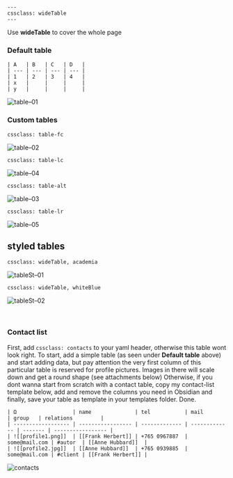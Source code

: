 ```
---
cssclass: wideTable
---
```
Use **wideTable** to cover the whole page


### Default table
```
| A   | B   | C   | D   |
| --- | --- | --- | --- |
| 1   | 2   | 3   | 4   |
| x   |     |     |     |
| y   |     |     |     |
```
![table–01](https://user-images.githubusercontent.com/48620536/222981305-a52437da-d700-431a-be7e-4e55f2dc39f6.png)

### Custom tables
`cssclass: table-fc`

![table–02](https://user-images.githubusercontent.com/48620536/222981323-4bcacbe3-b1f4-49fe-a2ae-cc405ba952c3.png)

`cssclass: table-lc`

![table–04](https://user-images.githubusercontent.com/48620536/222981341-314f43dd-5e78-47c5-9721-ae9a4fa042b2.png)

`cssclass: table-alt`

![table–03](https://user-images.githubusercontent.com/48620536/222981330-2811bff8-c8ac-49b3-ade6-0c882d111117.png)

`cssclass: table-lr`

![table–05](https://user-images.githubusercontent.com/48620536/222981350-e5d4cd9d-a599-454b-9365-d6f7b6216185.png)


## styled tables

`cssclass: wideTable, academia`

![tableSt–01](https://user-images.githubusercontent.com/48620536/223588651-fd627851-6155-4d78-a764-d9c9094bcfb8.png)


`cssclass: wideTable, whiteBlue`

![tableSt–02](https://user-images.githubusercontent.com/48620536/223588682-3fa904e0-8181-4d60-9485-0678f8d71862.png)

<br>

### Contact list

First, add `cssclass: contacts` to your yaml header, otherwise this table wont look right.
To start, add a simple table (as seen under **Default table** above) and start adding data, but pay attention the very first column of this particular table is reserved for profile pictures. Images in there will scale down and get a round shape (see attachments below)
Otherwise, if you dont wanna start from scratch with a contact table, copy my contact-list template below, add and remove the columns you need in Obsidian and finally, save your table as template in your templates folder. Done.

```
| Ω                  | name              | tel           | mail          | group   | relations         |
| ------------------ | ----------------- | ------------- | ------------- | ------- | ----------------- |
| ![[profile1.png]]  | [[Frank Herbert]] | +765 0967887  | some@mail.com | #autor  | [[Anne Hubbard]]  |
| ![[profile2.jpg]]  | [[Anne Hubbard]]  | +765 0939885  | some@mail.com | #client | [[Frank Herbert]] |
```

![contacts](https://user-images.githubusercontent.com/48620536/226483924-8f571fd0-067b-45fb-8119-c8061d0e0c98.png)

